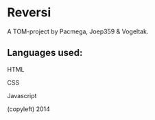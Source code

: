 Reversi
=======

A TOM-project by Pacmega, Joep359 & Vogeltak.

<h2>Languages used:</h2>

HTML

CSS

Javascript

(copyleft) 2014
